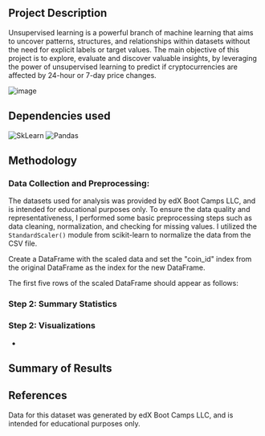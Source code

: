 ## Project Description
Unsupervised learning is a powerful branch of machine learning that aims to uncover patterns, structures, and relationships within datasets without the need for explicit labels or target values. The main objective of this project is to explore, evaluate and discover valuable insights, by leveraging the power of unsupervised learning to predict if cryptocurrencies are affected by 24-hour or 7-day price changes.

  ![image](https://github.com/Jayplect/CryptoClustering/assets/107348074/789cfd4b-3156-401a-823f-77feb12da371)

## Dependencies used

![SkLearn](https://github.com/Jayplect/CryptoClustering/assets/107348074/e94411f3-6b4d-4046-9564-e55321038205) ![Pandas](https://img.shields.io/badge/Pandas-2C2D72?style=for-the-badge&logo=pandas&logoColor=white)

## Methodology
### Data Collection and Preprocessing: 
The datasets used for analysis was provided by edX Boot Camps LLC, and is intended for educational purposes only. To ensure the data quality and representativeness, I performed some basic preprocessing steps such as data cleaning, normalization, and checking for missing values. I utilized the `StandardScaler()` module from scikit-learn to normalize the data from the CSV file.

Create a DataFrame with the scaled data and set the "coin_id" index from the original DataFrame as the index for the new DataFrame.

The first five rows of the scaled DataFrame should appear as follows:

### Step 2: Summary Statistics 

### Step 2: Visualizations
-
## Summary of Results 

## References
Data for this dataset was generated by edX Boot Camps LLC, and is intended for educational purposes only.
